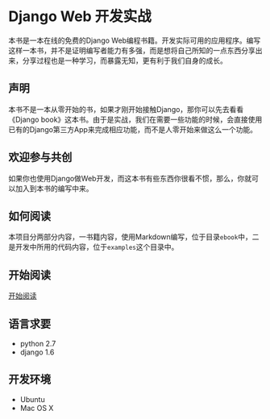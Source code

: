 # Django Web 开发实战

本书是一本在线的免费的Django Web编程书籍。开发实际可用的应用程序。编写这样一本书，并不是证明编写者能力有多强，而是想将自己所知的一点东西分享出来，分享过程也是一种学习，而暴露无知，更有利于我们自身的成长。

## 声明

本书不是一本从零开始的书，如果才刚开始接触Django，那你可以先去看看《Django book》这本书。由于是实战，我们在需要一些功能的时候，会直接使用已有的Django第三方App来完成相应功能，而不是人零开始来做这么一个功能。

## 欢迎参与共创

如果你也使用Django做Web开发，而这本书有些东西你很看不惯，那么，你就可以加入到本书的编写中来。

## 如何阅读

本项目分两部分内容，一书籍内容，使用Markdown编写，位于目录`ebook`中，二是开发中所用的代码内容，位于`examples`这个目录中。

## 开始阅读

[开始阅读](ebook/content.md)

## 语言求要

- python 2.7
- django 1.6

## 开发环境

- Ubuntu
- Mac OS X

